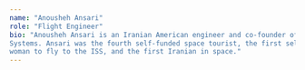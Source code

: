 ```yaml
---
name: "Anousheh Ansari"
role: "Flight Engineer"
bio: "Anousheh Ansari is an Iranian American engineer and co‑founder of Prodea
Systems. Ansari was the fourth self‑funded space tourist, the first self‑funded
woman to fly to the ISS, and the first Iranian in space."
---
```

